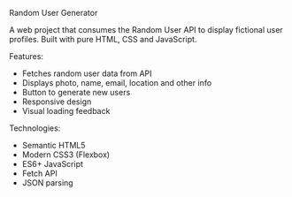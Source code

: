 Random User Generator 

A web project that consumes the Random User API to display fictional user profiles. Built with pure HTML, CSS and JavaScript.

Features:
- Fetches random user data from API
- Displays photo, name, email, location and other info
- Button to generate new users
- Responsive design
- Visual loading feedback

Technologies:
- Semantic HTML5
- Modern CSS3 (Flexbox)
- ES6+ JavaScript
- Fetch API
- JSON parsing
